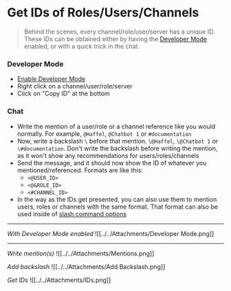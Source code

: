 # Get IDs of Roles/Users/Channels

> Behind the scenes, every channel/role/user/server has a unique ID. These IDs can be obtained either by having the [Developer Mode](./Developer%20Mode) enabled, or with a quick trick in the chat.

### Developer Mode
- [Enable Developer Mode](./Developer%20Mode)
- Right click on a channel/user/role/server
- Click on "Copy ID" at the bottom

### Chat
- Write the mention of a user/role or a channel reference like you would normally. For example, `@Haffel`, `@Chatbot 1` or `#documentation`
- Now, write a backslash `\` before that mention. `\@Haffel`, `\@Chatbot 1` or `\#documentation`. Don't write the backslash before writing the mention, as it won't show any recommendations for users/roles/channels
- Send the message, and it should now show the ID of whatever you mentioned/referenced. Formats are like this:
  - `<@USER_ID>`
  - `<@&ROLE_ID>`
  - `<#CHANNEL_ID>`
- In the way as the IDs get presented, you can also use them to mention users, roles or channels with the same format. That format can also be used inside of [slash command options](proompter-documentation/guides/Quickstart/Slash%20Commands.md##Command%20Option%20Types)


---


*With Developer Mode enabled*
![[../../Attachments/Developer Mode.png]]


---


*Write mention(s)*
![[../../Attachments/Mentions.png]]

*Add backslash*
![[../../Attachments/Add Backslash.png]]

*Get IDs*
![[../../Attachments/IDs.png]]


